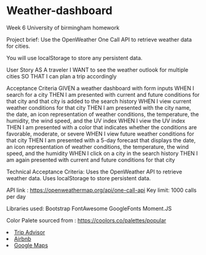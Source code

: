 # Weather-dashboard

Week 6 University of birmingham homework

Project brief: Use the OpenWeather One Call API to retrieve weather data for
cities.

You will use localStorage to store any persistent data.

User Story
AS A traveler I WANT to see the weather outlook for multiple cities SO THAT I can plan a trip accordingly

Acceptance Criteria
GIVEN a weather dashboard with form inputs WHEN
I search for a city THEN I am presented with current and future conditions for
that city and that city is added to the search history WHEN I view current
weather conditions for that city THEN I am presented with the city name, the
date, an icon representation of weather conditions, the temperature, the
humidity, the wind speed, and the UV index WHEN I view the UV index THEN I am
presented with a color that indicates whether the conditions are favorable,
moderate, or severe WHEN I view future weather conditions for that city THEN I
am presented with a 5-day forecast that displays the date, an icon
representation of weather conditions, the temperature, the wind speed, and the
humidity WHEN I click on a city in the search history THEN I am again presented
with current and future conditions for that city

Technical Acceptance Criteria:
Uses the OpenWeather API to retrieve weather data.
Uses localStorage to store persistent data.

API link : https://openweathermap.org/api/one-call-api
Key limit: 1000 calls per day


Libraries used:
Bootstrap
FontAwesome
GoogleFonts
Moment.JS

Color Palete sourced from : https://coolors.co/palettes/popular

<li class="nav-item">
              <a class="nav-link" href="https://www.tripadvisor.co.uk/"
                >Trip Advisor</a
              >
            </li>
            <li class="nav-item">
              <a
                class="nav-link"
                href="https://www.airbnb.co.uk/?c=.pi0.pk179260836_12837552276&ghost=true&gclid=CjwKCAjwp7eUBhBeEiwAZbHwkdy98RxdwhuqXUaAZqYQAEa4D7FrzULsaxj9786baW52jgYQkZwiMRoCVOgQAvD_BwE"
                >Airbnb</a
              >
            </li>
            <li class="nav-item">
              <a class="nav-link" href="https://www.google.com/maps"
                >Google Maps</a
              >
            </li>
